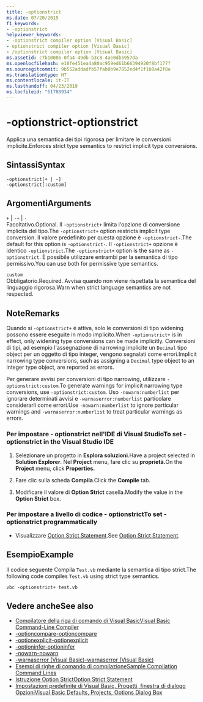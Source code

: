 ```yaml
---
title: -optionstrict
ms.date: 07/20/2015
f1_keywords:
- -optionstrict
helpviewer_keywords:
- -optionstrict compiler option [Visual Basic]
- optionstrict compiler option [Visual Basic]
- /optionstrict compiler option [Visual Basic]
ms.assetid: c7b10086-0fa4-49db-b3c8-4ae0db5957da
ms.openlocfilehash: e18fe451ea4a80ac959ed61b66394920f8bf177f
ms.sourcegitcommit: 9b552addadfb57fab0b9e7852ed4f1f1b8a42f8e
ms.translationtype: HT
ms.contentlocale: it-IT
ms.lasthandoff: 04/23/2019
ms.locfileid: "61788934"
---
```

# <a name="-optionstrict"></a><span data-ttu-id="f19cb-102">-optionstrict</span><span class="sxs-lookup"><span data-stu-id="f19cb-102">-optionstrict</span></span>
<span data-ttu-id="f19cb-103">Applica una semantica dei tipi rigorosa per limitare le conversioni implicite.</span><span class="sxs-lookup"><span data-stu-id="f19cb-103">Enforces strict type semantics to restrict implicit type conversions.</span></span>  
  
## <a name="syntax"></a><span data-ttu-id="f19cb-104">Sintassi</span><span class="sxs-lookup"><span data-stu-id="f19cb-104">Syntax</span></span>  
  
```  
-optionstrict[+ | -]  
-optionstrict[:custom]  
```  
  
## <a name="arguments"></a><span data-ttu-id="f19cb-105">Argomenti</span><span class="sxs-lookup"><span data-stu-id="f19cb-105">Arguments</span></span>  
 <span data-ttu-id="f19cb-106">`+` &#124; `-`</span><span class="sxs-lookup"><span data-stu-id="f19cb-106">`+` &#124; `-`</span></span>  
 <span data-ttu-id="f19cb-107">Facoltativo.</span><span class="sxs-lookup"><span data-stu-id="f19cb-107">Optional.</span></span> <span data-ttu-id="f19cb-108">Il `-optionstrict+` limita l'opzione di conversione implicita del tipo.</span><span class="sxs-lookup"><span data-stu-id="f19cb-108">The `-optionstrict+` option restricts implicit type conversion.</span></span> <span data-ttu-id="f19cb-109">Il valore predefinito per questa opzione è `-optionstrict-`.</span><span class="sxs-lookup"><span data-stu-id="f19cb-109">The default for this option is `-optionstrict-`.</span></span> <span data-ttu-id="f19cb-110">Il `-optionstrict+` opzione è identico `-optionstrict`.</span><span class="sxs-lookup"><span data-stu-id="f19cb-110">The `-optionstrict+` option is the same as `-optionstrict`.</span></span> <span data-ttu-id="f19cb-111">È possibile utilizzare entrambi per la semantica di tipo permissivo.</span><span class="sxs-lookup"><span data-stu-id="f19cb-111">You can use both for permissive type semantics.</span></span>  
  
 `custom`  
 <span data-ttu-id="f19cb-112">Obbligatorio.</span><span class="sxs-lookup"><span data-stu-id="f19cb-112">Required.</span></span> <span data-ttu-id="f19cb-113">Avvisa quando non viene rispettata la semantica del linguaggio rigorosa.</span><span class="sxs-lookup"><span data-stu-id="f19cb-113">Warn when strict language semantics are not respected.</span></span>  
  
## <a name="remarks"></a><span data-ttu-id="f19cb-114">Note</span><span class="sxs-lookup"><span data-stu-id="f19cb-114">Remarks</span></span>  
 <span data-ttu-id="f19cb-115">Quando si `-optionstrict+` è attiva, solo le conversioni di tipo widening possono essere eseguite in modo implicito.</span><span class="sxs-lookup"><span data-stu-id="f19cb-115">When `-optionstrict+` is in effect, only widening type conversions can be made implicitly.</span></span> <span data-ttu-id="f19cb-116">Conversioni di tipi, ad esempio l'assegnazione di narrowing implicite un `Decimal` tipo object per un oggetto di tipo integer, vengono segnalati come errori.</span><span class="sxs-lookup"><span data-stu-id="f19cb-116">Implicit narrowing type conversions, such as assigning a `Decimal` type object to an integer type object, are reported as errors.</span></span>  
  
 <span data-ttu-id="f19cb-117">Per generare avvisi per conversioni di tipo narrowing, utilizzare `-optionstrict:custom`.</span><span class="sxs-lookup"><span data-stu-id="f19cb-117">To generate warnings for implicit narrowing type conversions, use `-optionstrict:custom`.</span></span> <span data-ttu-id="f19cb-118">Uso `-nowarn:numberlist` per ignorare determinati avvisi e `-warnaserror:numberlist` particolare considerarli come errori.</span><span class="sxs-lookup"><span data-stu-id="f19cb-118">Use `-nowarn:numberlist` to ignore particular warnings and `-warnaserror:numberlist` to treat particular warnings as errors.</span></span>  
  
### <a name="to-set--optionstrict-in-the-visual-studio-ide"></a><span data-ttu-id="f19cb-119">Per impostare - optionstrict nell'IDE di Visual Studio</span><span class="sxs-lookup"><span data-stu-id="f19cb-119">To set -optionstrict in the Visual Studio IDE</span></span>  
  
1. <span data-ttu-id="f19cb-120">Selezionare un progetto in **Esplora soluzioni**.</span><span class="sxs-lookup"><span data-stu-id="f19cb-120">Have a project selected in **Solution Explorer**.</span></span> <span data-ttu-id="f19cb-121">Nel **Project** menu, fare clic su **proprietà.**</span><span class="sxs-lookup"><span data-stu-id="f19cb-121">On the **Project** menu, click **Properties.**</span></span>   
  
2. <span data-ttu-id="f19cb-122">Fare clic sulla scheda **Compila**.</span><span class="sxs-lookup"><span data-stu-id="f19cb-122">Click the **Compile** tab.</span></span>  
  
3. <span data-ttu-id="f19cb-123">Modificare il valore di **Option Strict** casella.</span><span class="sxs-lookup"><span data-stu-id="f19cb-123">Modify the value in the **Option Strict** box.</span></span>  
  
### <a name="to-set--optionstrict-programmatically"></a><span data-ttu-id="f19cb-124">Per impostare a livello di codice - optionstrict</span><span class="sxs-lookup"><span data-stu-id="f19cb-124">To set -optionstrict programmatically</span></span>  
  
- <span data-ttu-id="f19cb-125">Visualizzare [Option Strict Statement](../../../visual-basic/language-reference/statements/option-strict-statement.md).</span><span class="sxs-lookup"><span data-stu-id="f19cb-125">See [Option Strict Statement](../../../visual-basic/language-reference/statements/option-strict-statement.md).</span></span>  
  
## <a name="example"></a><span data-ttu-id="f19cb-126">Esempio</span><span class="sxs-lookup"><span data-stu-id="f19cb-126">Example</span></span>  
 <span data-ttu-id="f19cb-127">Il codice seguente Compila `Test.vb` mediante la semantica di tipo strict.</span><span class="sxs-lookup"><span data-stu-id="f19cb-127">The following code compiles `Test.vb` using strict type semantics.</span></span>  
  
```console
vbc -optionstrict+ test.vb  
```  
  
## <a name="see-also"></a><span data-ttu-id="f19cb-128">Vedere anche</span><span class="sxs-lookup"><span data-stu-id="f19cb-128">See also</span></span>

- [<span data-ttu-id="f19cb-129">Compilatore della riga di comando di Visual Basic</span><span class="sxs-lookup"><span data-stu-id="f19cb-129">Visual Basic Command-Line Compiler</span></span>](../../../visual-basic/reference/command-line-compiler/index.md)
- [<span data-ttu-id="f19cb-130">-optioncompare</span><span class="sxs-lookup"><span data-stu-id="f19cb-130">-optioncompare</span></span>](../../../visual-basic/reference/command-line-compiler/optioncompare.md)
- [<span data-ttu-id="f19cb-131">-optionexplicit</span><span class="sxs-lookup"><span data-stu-id="f19cb-131">-optionexplicit</span></span>](../../../visual-basic/reference/command-line-compiler/optionexplicit.md)
- [<span data-ttu-id="f19cb-132">-optioninfer</span><span class="sxs-lookup"><span data-stu-id="f19cb-132">-optioninfer</span></span>](../../../visual-basic/reference/command-line-compiler/optioninfer.md)
- [<span data-ttu-id="f19cb-133">-nowarn</span><span class="sxs-lookup"><span data-stu-id="f19cb-133">-nowarn</span></span>](../../../visual-basic/reference/command-line-compiler/nowarn.md)
- [<span data-ttu-id="f19cb-134">-warnaserror (Visual Basic)</span><span class="sxs-lookup"><span data-stu-id="f19cb-134">-warnaserror (Visual Basic)</span></span>](../../../visual-basic/reference/command-line-compiler/warnaserror.md)
- [<span data-ttu-id="f19cb-135">Esempi di righe di comando di compilazione</span><span class="sxs-lookup"><span data-stu-id="f19cb-135">Sample Compilation Command Lines</span></span>](../../../visual-basic/reference/command-line-compiler/sample-compilation-command-lines.md)
- [<span data-ttu-id="f19cb-136">Istruzione Option Strict</span><span class="sxs-lookup"><span data-stu-id="f19cb-136">Option Strict Statement</span></span>](../../../visual-basic/language-reference/statements/option-strict-statement.md)
- [<span data-ttu-id="f19cb-137">Impostazioni predefinite di Visual Basic, Progetti, finestra di dialogo Opzioni</span><span class="sxs-lookup"><span data-stu-id="f19cb-137">Visual Basic Defaults, Projects, Options Dialog Box</span></span>](/visualstudio/ide/reference/visual-basic-defaults-projects-options-dialog-box)
